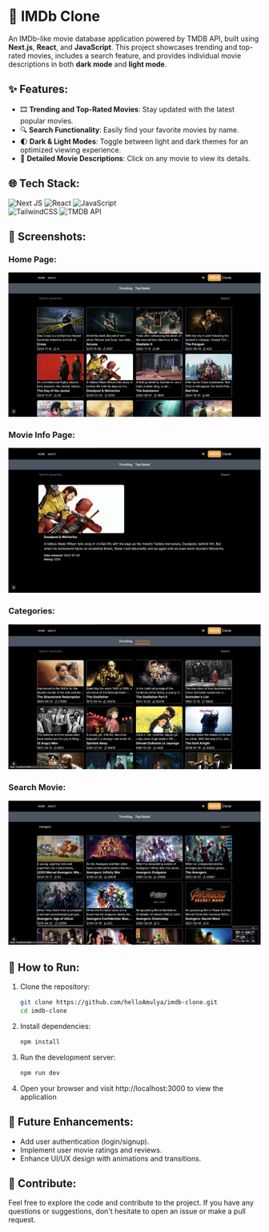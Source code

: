 # 🎥 IMDb Clone  

An IMDb-like movie database application powered by TMDB API, built using **Next.js**, **React**, and **JavaScript**. This project showcases trending and top-rated movies, includes a search feature, and provides individual movie descriptions in both **dark mode** and **light mode**.  

## ✨ Features:  
- 🎞️ **Trending and Top-Rated Movies**: Stay updated with the latest popular movies.  
- 🔍 **Search Functionality**: Easily find your favorite movies by name.  
- 🌓 **Dark & Light Modes**: Toggle between light and dark themes for an optimized viewing experience.  
- 📄 **Detailed Movie Descriptions**: Click on any movie to view its details.  

## 🌐 Tech Stack:  
![Next JS](https://img.shields.io/badge/Next.js-%23000000.svg?style=plastic&logo=next.js&logoColor=white) ![React](https://img.shields.io/badge/react-%2320232a.svg?style=plastic&logo=react&logoColor=%2361DAFB) ![JavaScript](https://img.shields.io/badge/javascript-%23323330.svg?style=plastic&logo=javascript&logoColor=%23F7DF1E)  
![TailwindCSS](https://img.shields.io/badge/tailwindcss-%2338B2AC.svg?style=plastic&logo=tailwind-css&logoColor=white) ![TMDB API](https://img.shields.io/badge/TMDB-%23006DBA.svg?style=plastic&logo=themoviedatabase&logoColor=white)  

## 📸 Screenshots:  

### Home Page:  
![Home Page](images/HomePage.png)  

### Movie Info Page:  
![Movie Info Page](images/InfoClick.png)  

### Categories:  
![Categories](images/Category.png)  

### Search Movie:  
![Search Movie](images/SearchMovie.png)  

## 🚀 How to Run:  
1. Clone the repository:  
   ```bash  
   git clone https://github.com/helloAmulya/imdb-clone.git  
   cd imdb-clone

2. Install dependencies:
   ```bash
   npm install
   
4. Run the development server:
   ```bash
   npm run dev
   
6. Open your browser and visit http://localhost:3000 to view the application
 
## 🔧 Future Enhancements:
- Add user authentication (login/signup).
- Implement user movie ratings and reviews.
- Enhance UI/UX design with animations and transitions.

## 🤝 Contribute:
Feel free to explore the code and contribute to the project. If you have any questions or suggestions, don't hesitate to open an issue or make a pull request.

<!-- Created by Amulya Ratna Sharma -->

